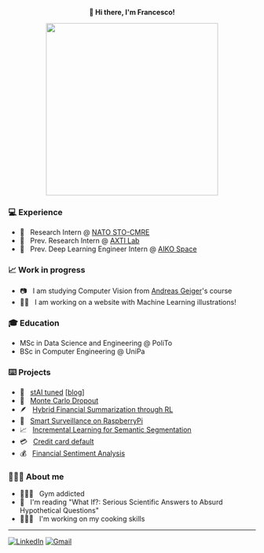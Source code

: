 <p align="center" style="font-weight:bold"> 👋 <b>Hi there, I'm Francesco!</b> <p>

<div id="header" align="center">
  <img src="https://media.tenor.com/KPcPukqZN1sAAAAC/elmo-hi.gif" width="350"/>
</div>

### 💻 Experience
* 🌊  &nbsp; Research Intern @ [NATO STO-CMRE](https://www.cmre.nato.int/)
* 🏥  &nbsp; Prev. Research Intern @ [AXTI Lab](http://axti.radboudimaging.nl/)
* 🚀  &nbsp; Prev. Deep Learning Engineer Intern @ [AIKO Space](https://www.aikospace.com/)

### 📈 Work in progress
* 📷 &nbsp; I am studying Computer Vision from [Andreas Geiger](https://www.youtube.com/playlist?list=PL05umP7R6ij35L2MHGzis8AEHz7mg381_)'s course
* ✍🏼 &nbsp; I am working on a website with Machine Learning illustrations! 

### 🎓 Education
* MSc in Data Science and Engineering @ PoliTo
* BSc in Computer Engineering @ UniPa

### ⌨️ Projects
* 🔗  &nbsp; [stAI tuned](https://github.com/stAItuned) [[blog](https://staituned.com/)]
* 🎲  &nbsp; [Monte Carlo Dropout](https://github.com/francescodisalvo05/uncertainty-monte-carlo-dropout)
* 🪶  &nbsp; [Hybrid Financial Summarization through RL](https://github.com/francescodisalvo05/nlp-financial-summarization-rl)
* 📸  &nbsp; [Smart Surveillance on RaspberryPi](https://github.com/francescodisalvo05/smart-surveillance-raspberrypi)
* 📈  &nbsp; [Incremental Learning for Semantic Segmentation](https://github.com/francescodisalvo05/incremental-learning-semantic-segmentation)
* 💳  &nbsp; [Credit card default](https://github.com/francescodisalvo05/credit-card-default)
* 💰  &nbsp; [Financial Sentiment Analysis](https://github.com/staituned/financial-sentiment-analysis)

### 🙋🏼‍♂️ About me
* 🏋🏼‍♂️  &nbsp; Gym addicted
* 📖  &nbsp; I'm reading "What If?: Serious Scientific Answers to Absurd Hypothetical Questions"
* 🧑🏼‍🍳  &nbsp; I'm working on my cooking skills



---

[![LinkedIn](https://img.shields.io/badge/linkedin-%230077B5.svg?style=for-the-badge&logo=linkedin&logoColor=white)](https://www.linkedin.com/in/francescodisalvo-pa)
[![Gmail](https://img.shields.io/badge/Gmail-D14836?style=for-the-badge&logo=gmail&logoColor=white)](mailto:francesco.disalvo99@gmail.com)
